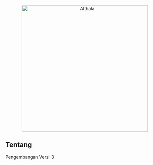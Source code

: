 <p align="center"><a href="https://arrahmahbalikpapan.or.id" target="_blank"><img src="https://web.arrahmahbalikpapan.or.id/wp-content/uploads/2022/08/cropped-logo-1.png" width="400" alt="Atthala"></a></p>

## Tentang

Pengembangan Versi 3
